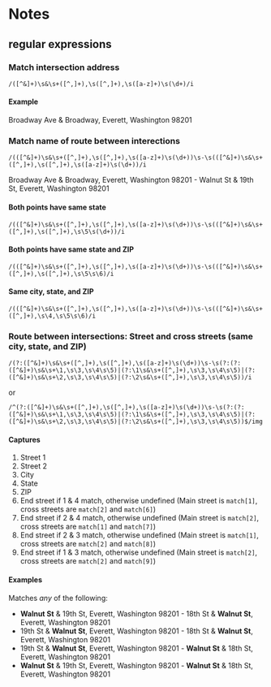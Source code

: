 ﻿Notes
=====

## regular expressions ##

### Match intersection address ###
	/([^&]+)\s&\s+([^,]+),\s([^,]+),\s([a-z]+)\s(\d+)/i


#### Example ####
Broadway Ave & Broadway, Everett, Washington 98201

### Match name of route between interections ###
	/(([^&]+)\s&\s+([^,]+),\s([^,]+),\s([a-z]+)\s(\d+))\s-\s(([^&]+)\s&\s+([^,]+),\s([^,]+),\s([a-z]+)\s(\d+))/i

Broadway Ave & Broadway, Everett, Washington 98201 - Walnut St & 19th St, Everett, Washington 98201

#### Both points have same state ###

	/(([^&]+)\s&\s+([^,]+),\s([^,]+),\s([a-z]+)\s(\d+))\s-\s(([^&]+)\s&\s+([^,]+),\s([^,]+),\s\5\s(\d+))/i

#### Both points have same state and ZIP ####
	/(([^&]+)\s&\s+([^,]+),\s([^,]+),\s([a-z]+)\s(\d+))\s-\s(([^&]+)\s&\s+([^,]+),\s([^,]+),\s\5\s\6)/i

#### Same city, state, and ZIP ####

	/(([^&]+)\s&\s+([^,]+),\s([^,]+),\s([a-z]+)\s(\d+))\s-\s(([^&]+)\s&\s+([^,]+),\s\4,\s\5\s\6)/i

### Route between intersections: Street and cross streets (same city, state, and ZIP) ###

	/(?:([^&]+)\s&\s+([^,]+),\s([^,]+),\s([a-z]+)\s(\d+))\s-\s(?:(?:([^&]+)\s&\s+\1,\s\3,\s\4\s\5)|(?:\1\s&\s+([^,]+),\s\3,\s\4\s\5)|(?:([^&]+)\s&\s+\2,\s\3,\s\4\s\5)|(?:\2\s&\s+([^,]+),\s\3,\s\4\s\5))/i

or

	/^(?:([^&]+)\s&\s+([^,]+),\s([^,]+),\s([a-z]+)\s(\d+))\s-\s(?:(?:([^&]+)\s&\s+\1,\s\3,\s\4\s\5)|(?:\1\s&\s+([^,]+),\s\3,\s\4\s\5)|(?:([^&]+)\s&\s+\2,\s\3,\s\4\s\5)|(?:\2\s&\s+([^,]+),\s\3,\s\4\s\5))$/img

#### Captures ####

1. Street 1
2. Street 2
3. City
4. State
5. ZIP
6. End street if 1 & 4 match, otherwise undefined (Main street is `match[1]`, cross streets are `match[2]` and `match[6]`)
7. End street if 2 & 4 match, otherwise undefined (Main street is `match[2]`, cross streets are `match[1]` and `match[7]`)
8. End street if 2 & 3 match, otherwise undefined (Main street is `match[1]`, cross streets are `match[2]` and `match[8]`)
9. End street if 1 & 3 match, otherwise undefined (Main street is `match[2]`, cross streets are `match[2]` and `match[9]`)

#### Examples ####
Matches *any* of the following:

* **Walnut St** & 19th St, Everett, Washington 98201 - 18th St & **Walnut St**, Everett, Washington 98201
* 19th St & **Walnut St**, Everett, Washington 98201 - 18th St & **Walnut St**, Everett, Washington 98201
* 19th St & **Walnut St**, Everett, Washington 98201 - **Walnut St** & 18th St, Everett, Washington 98201
* **Walnut St** & 19th St, Everett, Washington 98201 - **Walnut St** & 18th St, Everett, Washington 98201